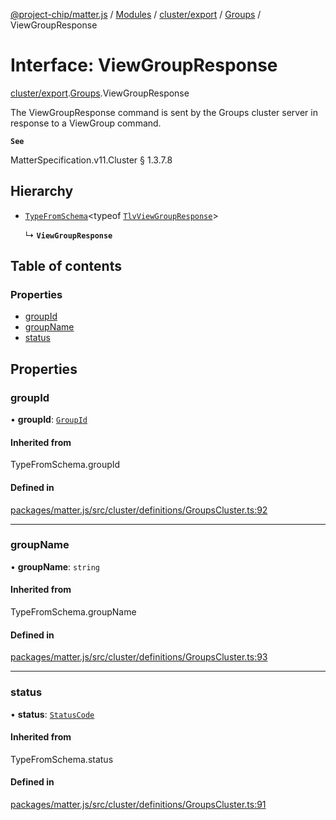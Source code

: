 [@project-chip/matter.js](../README.md) / [Modules](../modules.md) / [cluster/export](../modules/cluster_export.md) / [Groups](../modules/cluster_export.Groups.md) / ViewGroupResponse

# Interface: ViewGroupResponse

[cluster/export](../modules/cluster_export.md).[Groups](../modules/cluster_export.Groups.md).ViewGroupResponse

The ViewGroupResponse command is sent by the Groups cluster server in response to a ViewGroup command.

**`See`**

MatterSpecification.v11.Cluster § 1.3.7.8

## Hierarchy

- [`TypeFromSchema`](../modules/tlv_export.md#typefromschema)\<typeof [`TlvViewGroupResponse`](../modules/cluster_export.Groups.md#tlvviewgroupresponse)\>

  ↳ **`ViewGroupResponse`**

## Table of contents

### Properties

- [groupId](cluster_export.Groups.ViewGroupResponse.md#groupid)
- [groupName](cluster_export.Groups.ViewGroupResponse.md#groupname)
- [status](cluster_export.Groups.ViewGroupResponse.md#status)

## Properties

### groupId

• **groupId**: [`GroupId`](../modules/datatype_export.md#groupid)

#### Inherited from

TypeFromSchema.groupId

#### Defined in

[packages/matter.js/src/cluster/definitions/GroupsCluster.ts:92](https://github.com/project-chip/matter.js/blob/904d0c9b952b91f28a21803759c5e5c66ee4d272/packages/matter.js/src/cluster/definitions/GroupsCluster.ts#L92)

___

### groupName

• **groupName**: `string`

#### Inherited from

TypeFromSchema.groupName

#### Defined in

[packages/matter.js/src/cluster/definitions/GroupsCluster.ts:93](https://github.com/project-chip/matter.js/blob/904d0c9b952b91f28a21803759c5e5c66ee4d272/packages/matter.js/src/cluster/definitions/GroupsCluster.ts#L93)

___

### status

• **status**: [`StatusCode`](../enums/protocol_interaction_export.StatusCode.md)

#### Inherited from

TypeFromSchema.status

#### Defined in

[packages/matter.js/src/cluster/definitions/GroupsCluster.ts:91](https://github.com/project-chip/matter.js/blob/904d0c9b952b91f28a21803759c5e5c66ee4d272/packages/matter.js/src/cluster/definitions/GroupsCluster.ts#L91)
